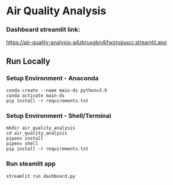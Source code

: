 # Air Quality Analysis

### Dashboard streamlit link:
https://air-quality-analysis-a4zkrusgbn4jfwznqjuxcr.streamlit.app


## Run Locally
### Setup Environment - Anaconda
```
conda create --name main-ds python=3.9
conda activate main-ds
pip install -r requirements.txt
```

### Setup Environment - Shell/Terminal
```
mkdir air_quality_analysis
cd air_quality_analysis
pipenv install
pipenv shell
pip install -r requirements.txt
```

### Run steamlit app
```
streamlit run dashboard.py
```
